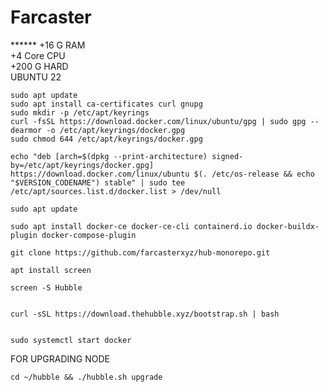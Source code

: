 # Farcaster

****** +16 G RAM  
+4 Core CPU  
+200 G HARD  
UBUNTU 22  

```
sudo apt update
sudo apt install ca-certificates curl gnupg
sudo mkdir -p /etc/apt/keyrings
curl -fsSL https://download.docker.com/linux/ubuntu/gpg | sudo gpg --dearmor -o /etc/apt/keyrings/docker.gpg
sudo chmod 644 /etc/apt/keyrings/docker.gpg
```


```
echo "deb [arch=$(dpkg --print-architecture) signed-by=/etc/apt/keyrings/docker.gpg] https://download.docker.com/linux/ubuntu $(. /etc/os-release && echo "$VERSION_CODENAME") stable" | sudo tee /etc/apt/sources.list.d/docker.list > /dev/null

sudo apt update
```


```
sudo apt install docker-ce docker-ce-cli containerd.io docker-buildx-plugin docker-compose-plugin

git clone https://github.com/farcasterxyz/hub-monorepo.git

```

```
apt install screen

screen -S Hubble

```

```

curl -sSL https://download.thehubble.xyz/bootstrap.sh | bash


```
```
sudo systemctl start docker
```


FOR UPGRADING NODE
```
cd ~/hubble && ./hubble.sh upgrade
```

